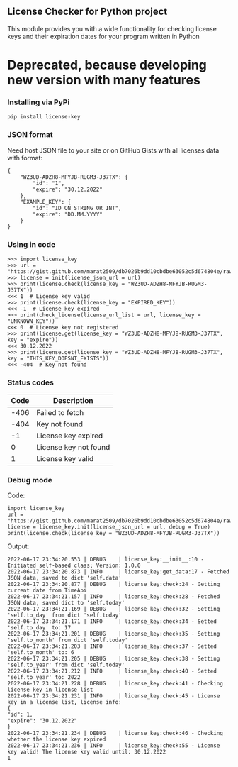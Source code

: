 ## License Checker for Python project
This module provides you with a wide functionality for checking license keys and their expiration dates for your program written in Python


# Deprecated, because developing new version with many features
### Installing via PyPi

    pip install license-key
### JSON format
Need host JSON file to your site or on GitHub Gists with all licenses data with format:

    {
	    "WZ3UD-ADZH8-MFYJB-RUGM3-J37TX": {
		    "id": "1",
			"expire": "30.12.2022"
        },
        "EXAMPLE_KEY": {
	        "id": "ID ON STRING OR INT",
	        "expire": "DD.MM.YYYY"
	    }
    }
### Using in code

    >>> import license_key
    >>> url = "https://gist.github.com/marat2509/db7026b9dd10cbdbe63052c5d674804e/raw/licenses.json"
    >>> license = init(license_json_url = url)
    >>> print(license.check(license_key = "WZ3UD-ADZH8-MFYJB-RUGM3-J37TX"))
    <<< 1  # License key valid
	>>> print(license.check(license_key = "EXPIRED_KEY"))
	<<< -1  # License key expired
	>>> print(check_license(license_url_list = url, license_key = "UNKNOWN_KEY"))
	<<< 0  # License key not registered
    >>> print(license.get(license_key = "WZ3UD-ADZH8-MFYJB-RUGM3-J37TX", key = "expire"))
    <<< 30.12.2022
    >>> print(license.get(license_key = "WZ3UD-ADZH8-MFYJB-RUGM3-J37TX", key = "THIS_KEY_DOESNT_EXISTS"))
    <<< -404  # Key not found
### Status codes
| Code | Description           |
|------|-----------------------|
| -406 | Failed to fetch       |
| -404  | Key not found         |
| -1   | License key expired   |
| 0    | License key not found |
| 1    | License key valid     |
### Debug mode
Code:

    import license_key
    url = "https://gist.github.com/marat2509/db7026b9dd10cbdbe63052c5d674804e/raw/licenses.json"
    license = license_key.init(license_json_url = url, debug = True)
    print(license.check(license_key = "WZ3UD-ADZH8-MFYJB-RUGM3-J37TX"))
Output:

    2022-06-17 23:34:20.553 | DEBUG    | license_key:__init__:10 - Initiated self-based class; Version: 1.0.0
    2022-06-17 23:34:20.873 | INFO     | license_key:get_data:17 - Fetched JSON data, saved to dict 'self.data'
    2022-06-17 23:34:20.877 | DEBUG    | license_key:check:24 - Getting current date from TimeApi
    2022-06-17 23:34:21.157 | INFO     | license_key:check:28 - Fetched JSON data, saved dict to 'self.today'
    2022-06-17 23:34:21.169 | DEBUG    | license_key:check:32 - Setting 'self.to_day' from dict 'self.today'
    2022-06-17 23:34:21.171 | INFO     | license_key:check:34 - Setted 'self.to_day' to: 17
    2022-06-17 23:34:21.201 | DEBUG    | license_key:check:35 - Setting 'self.to_month' from dict 'self.today'
    2022-06-17 23:34:21.203 | INFO     | license_key:check:37 - Setted 'self.to_month' to: 6
    2022-06-17 23:34:21.205 | DEBUG    | license_key:check:38 - Setting 'self.to_year' from dict 'self.today'
    2022-06-17 23:34:21.212 | INFO     | license_key:check:40 - Setted 'self.to_year' to: 2022
    2022-06-17 23:34:21.228 | DEBUG    | license_key:check:41 - Checking license key in license list
    2022-06-17 23:34:21.231 | INFO     | license_key:check:45 - License key in a license list, license info:
    {
    "id": 1,
    "expire": "30.12.2022"
    }
    2022-06-17 23:34:21.234 | DEBUG    | license_key:check:46 - Checking whether the license key expired
    2022-06-17 23:34:21.236 | INFO     | license_key:check:55 - License key valid! The license key valid until: 30.12.2022
    1
